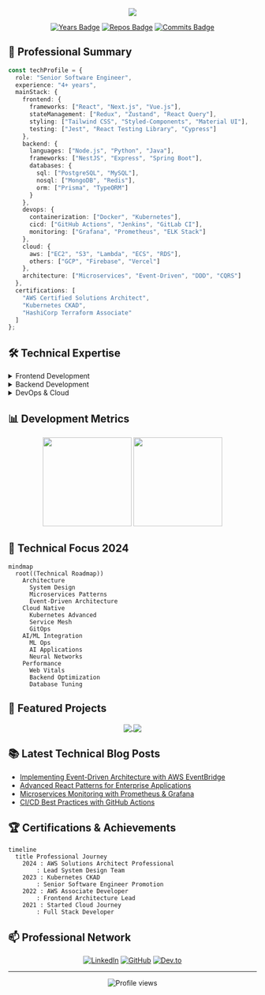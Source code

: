 <div align="center">
  <img src="https://capsule-render.vercel.app/api?type=transparent&height=150&text=Tuấn%20Phong&fontSize=60&fontColor=54A6FF&desc=Senior%20Software%20Engineer&descSize=20&descAlignY=75&animation=fadeIn" />

  [![Years Badge](https://badges.pufler.dev/years/hoangtuanphong1a)](https://badges.pufler.dev)
  [![Repos Badge](https://badges.pufler.dev/repos/hoangtuanphong1a)](https://badges.pufler.dev)
  [![Commits Badge](https://badges.pufler.dev/commits/monthly/hoangtuanphong1a)](https://badges.pufler.dev)
</div>

## 💫 Professional Summary

```typescript
const techProfile = {
  role: "Senior Software Engineer",
  experience: "4+ years",
  mainStack: {
    frontend: {
      frameworks: ["React", "Next.js", "Vue.js"],
      stateManagement: ["Redux", "Zustand", "React Query"],
      styling: ["Tailwind CSS", "Styled-Components", "Material UI"],
      testing: ["Jest", "React Testing Library", "Cypress"]
    },
    backend: {
      languages: ["Node.js", "Python", "Java"],
      frameworks: ["NestJS", "Express", "Spring Boot"],
      databases: {
        sql: ["PostgreSQL", "MySQL"],
        nosql: ["MongoDB", "Redis"],
        orm: ["Prisma", "TypeORM"]
      }
    },
    devops: {
      containerization: ["Docker", "Kubernetes"],
      cicd: ["GitHub Actions", "Jenkins", "GitLab CI"],
      monitoring: ["Grafana", "Prometheus", "ELK Stack"]
    },
    cloud: {
      aws: ["EC2", "S3", "Lambda", "ECS", "RDS"],
      others: ["GCP", "Firebase", "Vercel"]
    },
    architecture: ["Microservices", "Event-Driven", "DDD", "CQRS"]
  },
  certifications: [
    "AWS Certified Solutions Architect",
    "Kubernetes CKAD",
    "HashiCorp Terraform Associate"
  ]
};
```

## 🛠 Technical Expertise

<details>
<summary>Frontend Development</summary>

### Core Technologies
![TypeScript](https://img.shields.io/badge/TypeScript-3178C6?style=flat-square&logo=typescript&logoColor=white)
![JavaScript](https://img.shields.io/badge/JavaScript-F7DF1E?style=flat-square&logo=javascript&logoColor=black)
![React](https://img.shields.io/badge/React-61DAFB?style=flat-square&logo=react&logoColor=black)
![Next.js](https://img.shields.io/badge/Next.js-000000?style=flat-square&logo=next.js&logoColor=white)
![Vue.js](https://img.shields.io/badge/Vue.js-4FC08D?style=flat-square&logo=vue.js&logoColor=white)

### State Management & Data Fetching
![Redux](https://img.shields.io/badge/Redux-764ABC?style=flat-square&logo=redux&logoColor=white)
![React Query](https://img.shields.io/badge/React_Query-FF4154?style=flat-square&logo=react-query&logoColor=white)
![GraphQL](https://img.shields.io/badge/GraphQL-E10098?style=flat-square&logo=graphql&logoColor=white)

### Styling & UI
![Tailwind CSS](https://img.shields.io/badge/Tailwind_CSS-38B2AC?style=flat-square&logo=tailwind-css&logoColor=white)
![Material UI](https://img.shields.io/badge/Material_UI-0081CB?style=flat-square&logo=material-ui&logoColor=white)
![Styled Components](https://img.shields.io/badge/Styled_Components-DB7093?style=flat-square&logo=styled-components&logoColor=white)

### Testing
![Jest](https://img.shields.io/badge/Jest-C21325?style=flat-square&logo=jest&logoColor=white)
![Cypress](https://img.shields.io/badge/Cypress-17202C?style=flat-square&logo=cypress&logoColor=white)
![Testing Library](https://img.shields.io/badge/Testing_Library-E33332?style=flat-square&logo=testing-library&logoColor=white)
</details>

<details>
<summary>Backend Development</summary>

### Core
![Node.js](https://img.shields.io/badge/Node.js-339933?style=flat-square&logo=node.js&logoColor=white)
![NestJS](https://img.shields.io/badge/NestJS-E0234E?style=flat-square&logo=nestjs&logoColor=white)
![Express](https://img.shields.io/badge/Express-000000?style=flat-square&logo=express&logoColor=white)
![Spring Boot](https://img.shields.io/badge/Spring_Boot-6DB33F?style=flat-square&logo=spring-boot&logoColor=white)

### Databases
![PostgreSQL](https://img.shields.io/badge/PostgreSQL-336791?style=flat-square&logo=postgresql&logoColor=white)
![MongoDB](https://img.shields.io/badge/MongoDB-47A248?style=flat-square&logo=mongodb&logoColor=white)
![Redis](https://img.shields.io/badge/Redis-DC382D?style=flat-square&logo=redis&logoColor=white)

### API
![REST](https://img.shields.io/badge/REST-000000?style=flat-square&logo=rest&logoColor=white)
![GraphQL](https://img.shields.io/badge/GraphQL-E10098?style=flat-square&logo=graphql&logoColor=white)
![gRPC](https://img.shields.io/badge/gRPC-244C5A?style=flat-square&logo=grpc&logoColor=white)
</details>

<details>
<summary>DevOps & Cloud</summary>

### Containerization & Orchestration
![Docker](https://img.shields.io/badge/Docker-2496ED?style=flat-square&logo=docker&logoColor=white)
![Kubernetes](https://img.shields.io/badge/Kubernetes-326CE5?style=flat-square&logo=kubernetes&logoColor=white)
![Helm](https://img.shields.io/badge/Helm-277A9F?style=flat-square&logo=helm&logoColor=white)

### CI/CD
![GitHub Actions](https://img.shields.io/badge/GitHub_Actions-2088FF?style=flat-square&logo=github-actions&logoColor=white)
![Jenkins](https://img.shields.io/badge/Jenkins-D24939?style=flat-square&logo=jenkins&logoColor=white)
![ArgoCD](https://img.shields.io/badge/ArgoCD-EF7B4D?style=flat-square&logo=argo&logoColor=white)

### Cloud Platforms
![AWS](https://img.shields.io/badge/AWS-232F3E?style=flat-square&logo=amazon-aws&logoColor=white)
![GCP](https://img.shields.io/badge/Google_Cloud-4285F4?style=flat-square&logo=google-cloud&logoColor=white)
![Vercel](https://img.shields.io/badge/Vercel-000000?style=flat-square&logo=vercel&logoColor=white)
</details>

## 📊 Development Metrics

<div align="center">
  <img height="180em" src="https://github-readme-stats.vercel.app/api?username=hoangtuanphong1a&show_icons=true&theme=transparent&include_all_commits=true&count_private=true&hide_border=true"/>
  <img height="180em" src="https://github-readme-stats.vercel.app/api/top-langs/?username=hoangtuanphong1a&layout=compact&langs_count=7&theme=transparent&hide_border=true"/>
</div>

## 🎯 Technical Focus 2024

```mermaid
mindmap
  root((Technical Roadmap))
    Architecture
      System Design
      Microservices Patterns
      Event-Driven Architecture
    Cloud Native
      Kubernetes Advanced
      Service Mesh
      GitOps
    AI/ML Integration
      ML Ops
      AI Applications
      Neural Networks
    Performance
      Web Vitals
      Backend Optimization
      Database Tuning
```

## 🚀 Featured Projects

<div align="center">
  <a href="https://github.com/hoangtuanphong1a/ecommerce-platform">
    <img align="center" src="https://github-readme-stats.vercel.app/api/pin/?username=hoangtuanphong1a&repo=ecommerce-platform&theme=transparent&hide_border=true" />
  </a>
  <a href="https://github.com/hoangtuanphong1a/microservices-architecture">
    <img align="center" src="https://github-readme-stats.vercel.app/api/pin/?username=hoangtuanphong1a&repo=microservices-architecture&theme=transparent&hide_border=true" />
  </a>
</div>

## 📚 Latest Technical Blog Posts

<!-- BLOG-POST-LIST:START -->
- [Implementing Event-Driven Architecture with AWS EventBridge](https://dev.to/hoangtuanphong1a)
- [Advanced React Patterns for Enterprise Applications](https://dev.to/hoangtuanphong1a)
- [Microservices Monitoring with Prometheus & Grafana](https://dev.to/hoangtuanphong1a)
- [CI/CD Best Practices with GitHub Actions](https://dev.to/hoangtuanphong1a)
<!-- BLOG-POST-LIST:END -->

## 🏆 Certifications & Achievements

```mermaid
timeline
  title Professional Journey
    2024 : AWS Solutions Architect Professional
        : Lead System Design Team
    2023 : Kubernetes CKAD
        : Senior Software Engineer Promotion
    2022 : AWS Associate Developer
        : Frontend Architecture Lead
    2021 : Started Cloud Journey
        : Full Stack Developer
```

## 📫 Professional Network

<div align="center">

[![LinkedIn](https://img.shields.io/badge/LinkedIn-%230077B5.svg?style=for-the-badge&logo=linkedin&logoColor=white)](https://linkedin.com/in/yourprofile)
[![GitHub](https://img.shields.io/badge/GitHub-%23121011.svg?style=for-the-badge&logo=github&logoColor=white)](https://github.com/hoangtuanphong1a)
[![Dev.to](https://img.shields.io/badge/dev.to-%2308090A.svg?style=for-the-badge&logo=dev.to&logoColor=white)](https://dev.to/yourprofile)

</div>

---

<div align="center">
  <img src="https://komarev.com/ghpvc/?username=hoangtuanphong1a&label=Profile%20views&color=0e75b6&style=flat" alt="Profile views" />
</div>
